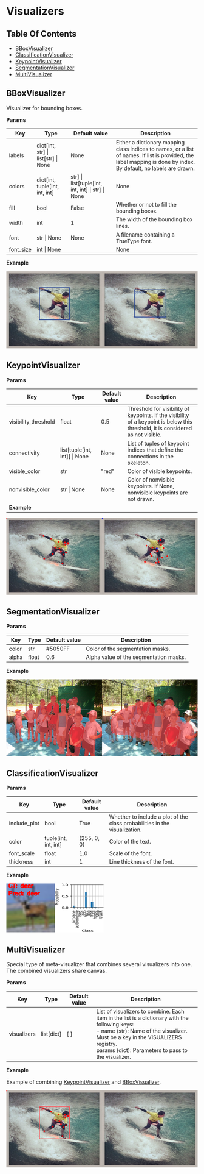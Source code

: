 # Visualizers

## Table Of Contents

- [BBoxVisualizer](#bboxvisualizer)
- [ClassificationVisualizer](#classificationvisualizer)
- [KeypointVisualizer](#keypointvisualizer)
- [SegmentationVisualizer](#segmentationvisualizer)
- [MultiVisualizer](#multivisualizer)

## BBoxVisualizer

Visualizer for bounding boxes.

**Params**

| Key       | Type                                    | Default value                                          | Description                                                                                                                                                       |
| --------- | --------------------------------------- | ------------------------------------------------------ | ----------------------------------------------------------------------------------------------------------------------------------------------------------------- |
| labels    | dict\[int, str\] \| list\[str\] \| None | None                                                   | Either a dictionary mapping class indices to names, or a list of names. If list is provided, the label mapping is done by index. By default, no labels are drawn. |
| colors    | dict\[int, tuple\[int, int, int\]       | str\] \| list\[tuple\[int, int, int\] \| str\] \| None | None                                                                                                                                                              |
| fill      | bool                                    | False                                                  | Whether or not to fill the bounding boxes.                                                                                                                        |
| width     | int                                     | 1                                                      | The width of the bounding box lines.                                                                                                                              |
| font      | str \| None                             | None                                                   | A filename containing a TrueType font.                                                                                                                            |
| font_size | int \| None                             |                                                        | None                                                                                                                                                              |

**Example**

![bbox_viz_example](../../../../media/example_viz/bbox.png)

## KeypointVisualizer

**Params**

| Key                  | Type                              | Default value | Description                                                                                                                      |
| -------------------- | --------------------------------- | ------------- | -------------------------------------------------------------------------------------------------------------------------------- |
| visibility_threshold | float                             | 0.5           | Threshold for visibility of keypoints. If the visibility of a keypoint is below this threshold, it is considered as not visible. |
| connectivity         | list\[tuple\[int, int\]\] \| None | None          | List of tuples of keypoint indices that define the connections in the skeleton.                                                  |
| visible_color        | str                               | "red"         | Color of visible keypoints.                                                                                                      |
| nonvisible_color     | str \| None                       | None          | Color of nonvisible keypoints. If None, nonvisible keypoints are not drawn.                                                      |
| **Example**          |                                   |               |                                                                                                                                  |

![kpt_viz_example](../../../../media/example_viz/kpts.png)

## SegmentationVisualizer

**Params**

| Key   | Type  | Default value | Description                            |
| ----- | ----- | ------------- | -------------------------------------- |
| color | str   | #5050FF       | Color of the segmentation masks.       |
| alpha | float | 0.6           | Alpha value of the segmentation masks. |

**Example**

![seg_viz_example](../../../../media/example_viz/segmentation.png)

## ClassificationVisualizer

**Params**

| Key          | Type                   | Default value | Description                                                                |
| ------------ | ---------------------- | ------------- | -------------------------------------------------------------------------- |
| include_plot | bool                   | True          | Whether to include a plot of the class probabilities in the visualization. |
| color        | tuple\[int, int, int\] | (255, 0, 0)   | Color of the text.                                                         |
| font_scale   | float                  | 1.0           | Scale of the font.                                                         |
| thickness    | int                    | 1             | Line thickness of the font.                                                |

**Example**

![class_viz_example](../../../../media/example_viz/class.png)

## MultiVisualizer

Special type of meta-visualizer that combines several visualizers into one. The combined visualizers share canvas.

**Params**

| Key         | Type         | Default value | Description                                                                                                                                                                                                                                    |
| ----------- | ------------ | ------------- | ---------------------------------------------------------------------------------------------------------------------------------------------------------------------------------------------------------------------------------------------- |
| visualizers | list\[dict\] | \[ \]         | List of visualizers to combine. Each item in the list is a dictionary with the following keys: <br> - name (str): Name of the visualizer. Must be a key in the VISUALIZERS registry. <br> params (dict): Parameters to pass to the visualizer. |

**Example**

Example of combining [KeypointVisualizer](#keypointvisualizer) and [BBoxVisualizer](#bboxvisualizer).

![multi_viz_example](../../../../media/example_viz/multi.png)

